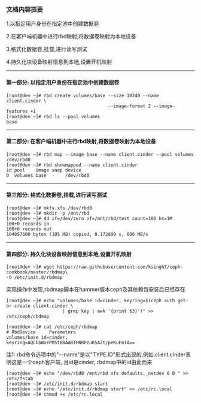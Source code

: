 ### 文档内容提要 ###
1.以指定用户身份在指定池中创建数据卷

2.在客户端机器中进行rbd映射,将数据卷映射为本地设备

3.格式化数据卷,挂载,进行读写测试

4.持久化块设备映射信息到本地,设置开机映射

_ _ _

#### 第一部分: 以指定用户身份在指定池中创建数据卷 ####
```
[root@dev ~]# rbd create volumes/base --size 10240 --name client.cinder \
                                      --image-format 2 --image-features +1
[root@dev ~]# rbd ls --pool volumes
base
```
_ _ _

#### 第二部分: 在客户端机器中进行rbd映射,将数据卷映射为本地设备 ####
```
[root@dev ~]# rbd map --image base --name client.cinder --pool volumes
/dev/rbd0
[root@dev ~]# rbd showmapped --name client.cinder
id pool    image snap device
0  volumes base  -    /dev/rbd0
```
_ _ _

#### 第三部分: 格式化数据卷,挂载,进行读写测试 ####
```
[root@dev ~]# mkfs.xfs /dev/rbd0
[root@dev ~]# mkdir -p /mnt/rbd
[root@dev ~]# dd if=/dev/zero of=/mnt/rbd/test count=100 bs=1M
100+0 records in
100+0 records out
104857600 bytes (105 MB) copied, 0.172899 s, 606 MB/s
```

_ _ _

#### 第四部分: 持久化块设备映射信息到本地,设置开机映射 ####
```
[root@dev ~]# wget https://raw.githubusercontent.com/ksingh7/ceph-cookbook/master/rbdmap\
-O /etc/init.d/rbdmap
```

实际操作中发现,rbdmap脚本在hammer版本ceph及其依赖包安装后已经存在

```
[root@dev ~]# echo "volumes/base id=cinder, keyring=$(ceph auth get-or-create client.cinder \
                     | grep key | awk '{print $3}')" >> /etc/ceph/rbdmap

[root@dev ~]# cat /etc/ceph/rbdmap
# RbdDevice		Parameters
volumes/base id=cinder, keyring=AQCbbWxYPM5tBBAARTHNRPzuR5A2t/peKuFmIA==
```

注1: rbd命令选项中的"--name"是以"TYPE.ID"形式出现的,例如:client.cinder表明这是一个ceph客户端,
    且id是cinder; rbdmap中的id由此而来

```
[root@dev ~]# echo "/dev/rbd0 /mnt/rbd xfs defaults,_netdev 0 0 " >> /etc/fstab
[root@dev ~]# /etc/init.d/rbdmap start
[root@dev ~]# echo "/etc/init.d/rbdmap start" >> /etc/rc.local
[root@dev ~]# chmod +x /etc/rc.local
```
